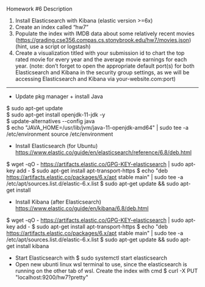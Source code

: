 Homework #6
Description

1. Install Elasticsearch with Kibana (elastic version >=6x)
2. Create an index called “hw7”
3. Populate the index with IMDB data about some relatively recent movies
(https://grading.cse356.compas.cs.stonybrook.edu/hw7/movies.json)
(hint, use a script or logstash)
4. Create a visualization titled with your submission id to chart the top rated movie for every year and the average movie earnings for each year.
(note: don’t forget to open the appropriate default port(s) for both Elasticsearch and
Kibana in the security group settings, as we will be accessing Elasticsearch and Kibana
via your-website.com:port)

-----------------------------------------------------------------------

- Update pkg manager + install Java

$ sudo apt-get update 
<br/>$ sudo apt-get install openjdk-11-jdk -y
<br/>$ update-alternatives --config java
<br/>$ echo "JAVA_HOME=/usr/lib/jvm/java-11-openjdk-amd64" | sudo tee -a /etc/environment
source /etc/environment

- Install Elasticsearch (for Ubuntu)
https://www.elastic.co/guide/en/elasticsearch/reference/6.8/deb.html

$ wget -qO - https://artifacts.elastic.co/GPG-KEY-elasticsearch | sudo apt-key add -
$ sudo apt-get install apt-transport-https
$  echo "deb https://artifacts.elastic.co/packages/6.x/apt stable main" | sudo tee -a /etc/apt/sources.list.d/elastic-6.x.list
$ sudo apt-get update && sudo apt-get install 


- Install Kibana (after Elasticsearch)
https://www.elastic.co/guide/en/kibana/6.8/deb.html


$ wget -qO - https://artifacts.elastic.co/GPG-KEY-elasticsearch | sudo apt-key add -
$ sudo apt-get install apt-transport-https
$ echo "deb https://artifacts.elastic.co/packages/6.x/apt stable main" | sudo tee -a /etc/apt/sources.list.d/elastic-6.x.list
$ sudo apt-get update && sudo apt-get install kibana


- Start Elasticsearch with $ sudo systemctl start elasticsearch
- Open new ubunti linux wsl terminal to use, since the elasticsearch is running on the other tab of wsl. Create the index with cmd $ curl -X PUT "localhost:9200/hw7?pretty"
